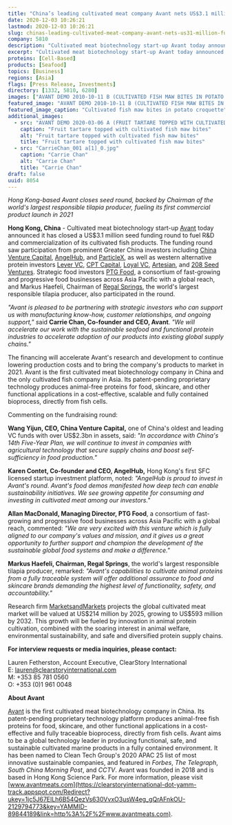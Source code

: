 ```yaml
---
title: "China’s leading cultivated meat company Avant nets US$3.1 million in funding to commercialize cultivated fish"
date: 2020-12-03 10:26:21
lastmod: 2020-12-03 10:26:21
slug: chinas-leading-cultivated-meat-company-avant-nets-us31-million-funding-commercialize
company: 5810
description: "Cultivated meat biotechnology start-up Avant today announced it has closed a US$3.1 million seed funding round to fuel R&D and commercialization of its cultivated fish products. The funding round saw participation from prominent Greater China investors including China Venture Capital, AngelHub, and ParticleX, as well as western alternative protein investors Lever VC, CPT Capital, Loyal VC, Artesian, and 208 Seed Ventures. Strategic food investors PTG Food, a consortium of fast-growing and progressive food businesses across Asia Pacific with a global reach, and Markus Haefeli, Chairman of Regal Springs, the world’s largest responsible tilapia producer, also participated in the round."
excerpt: "Cultivated meat biotechnology start-up Avant today announced it has closed a US$3.1 million seed funding round to fuel R&D and commercialization of its cultivated fish products. The funding round saw participation from prominent Greater China investors including China Venture Capital, AngelHub, and ParticleX, as well as western alternative protein investors Lever VC, CPT Capital, Loyal VC, Artesian, and 208 Seed Ventures. Strategic food investors PTG Food, a consortium of fast-growing and progressive food businesses across Asia Pacific with a global reach, and Markus Haefeli, Chairman of Regal Springs, the world’s largest responsible tilapia producer, also participated in the round."
proteins: [Cell-Based]
products: [Seafood]
topics: [Business]
regions: [Asia]
flags: [Press Release, Investments]
directory: [1332, 5810, 6280]
images: ["AVANT DEMO 2010-10-11 B (CULTIVATED FISH MAW BITES IN POTATO CROQUETTE) a.jpg","AVANT DEMO 2020-03-06 A (FRUIT TARTARE TOPPED WITH CULTIVATED FISH MAW BITES) a.jpg", "CarrieChan_001 a[1]_0.jpg"]
featured_image: "AVANT DEMO 2010-10-11 B (CULTIVATED FISH MAW BITES IN POTATO CROQUETTE) a.jpg"
featured_image_caption: "Cultivated fish maw bites in potato croquette"
additional_images:
  - src: "AVANT DEMO 2020-03-06 A (FRUIT TARTARE TOPPED WITH CULTIVATED FISH MAW BITES) a.jpg"
    caption: "Fruit tartare topped with cultivated fish maw bites"
    alt: "Fruit tartare topped with cultivated fish maw bites"
    title: "Fruit tartare topped with cultivated fish maw bites"
  - src: "CarrieChan_001 a[1]_0.jpg"
    caption: "Carrie Chan"
    alt: "Carrie Chan"
    title: "Carrie Chan"
draft: false
uuid: 8054
---
```

*Hong Kong-based Avant closes seed round, backed by Chairman of* *the
world's largest responsible tilapia producer, fueling its first
commercial product launch in 2021*

**Hong Kong, China** - Cultivated meat biotechnology start-up
[Avant](https://clearstoryinternational-dot-yamm-track.appspot.com/Redirect?ukey=1jc5J67ElLh6B54QezVs630VvxO3usW4eg_gQrAFnkOU-2129794773&key=YAMMID-89844189&link=https%3A%2F%2Fwww.avantmeats.com%2F)
today announced it has closed a US\$3.1 million seed funding round to
fuel R&D and commercialization of its cultivated fish products. The
funding round saw participation from prominent Greater China investors
including [China Venture
Capital](https://clearstoryinternational-dot-yamm-track.appspot.com/Redirect?ukey=1jc5J67ElLh6B54QezVs630VvxO3usW4eg_gQrAFnkOU-2129794773&key=YAMMID-89844189&link=http%3A%2F%2Fwww.c-vc.com.cn%2F),
[AngelHub](https://clearstoryinternational-dot-yamm-track.appspot.com/Redirect?ukey=1jc5J67ElLh6B54QezVs630VvxO3usW4eg_gQrAFnkOU-2129794773&key=YAMMID-89844189&link=https%3A%2F%2Fangelhub.io%2F),
and
[ParticleX](https://clearstoryinternational-dot-yamm-track.appspot.com/Redirect?ukey=1jc5J67ElLh6B54QezVs630VvxO3usW4eg_gQrAFnkOU-2129794773&key=YAMMID-89844189&link=https%3A%2F%2Fparticlex.com%2F),
as well as western alternative protein investors [Lever
VC](https://clearstoryinternational-dot-yamm-track.appspot.com/Redirect?ukey=1jc5J67ElLh6B54QezVs630VvxO3usW4eg_gQrAFnkOU-2129794773&key=YAMMID-89844189&link=http%3A%2F%2Fwww.levervc.com),
[CPT
Capital](https://clearstoryinternational-dot-yamm-track.appspot.com/Redirect?ukey=1jc5J67ElLh6B54QezVs630VvxO3usW4eg_gQrAFnkOU-2129794773&key=YAMMID-89844189&link=https%3A%2F%2Fcptcap.com%2F),
[Loyal
VC](https://clearstoryinternational-dot-yamm-track.appspot.com/Redirect?ukey=1jc5J67ElLh6B54QezVs630VvxO3usW4eg_gQrAFnkOU-2129794773&key=YAMMID-89844189&link=https%3A%2F%2Floyal.vc%2F),
[Artesian](https://clearstoryinternational-dot-yamm-track.appspot.com/Redirect?ukey=1jc5J67ElLh6B54QezVs630VvxO3usW4eg_gQrAFnkOU-2129794773&key=YAMMID-89844189&link=https%3A%2F%2Fwww.artesianinvest.com%2F),
and [208 Seed
Ventures](https://clearstoryinternational-dot-yamm-track.appspot.com/Redirect?ukey=1jc5J67ElLh6B54QezVs630VvxO3usW4eg_gQrAFnkOU-2129794773&key=YAMMID-89844189&link=http%3A%2F%2F208seedventures.com).
Strategic food investors [PTG
Food](https://clearstoryinternational-dot-yamm-track.appspot.com/Redirect?ukey=1jc5J67ElLh6B54QezVs630VvxO3usW4eg_gQrAFnkOU-2129794773&key=YAMMID-89844189&link=http%3A%2F%2Fptgfood.com%2Four-companies%2F),
a consortium of fast-growing and progressive food businesses across Asia
Pacific with a global reach, and Markus Haefeli, Chairman of [Regal
Springs](https://clearstoryinternational-dot-yamm-track.appspot.com/Redirect?ukey=1jc5J67ElLh6B54QezVs630VvxO3usW4eg_gQrAFnkOU-2129794773&key=YAMMID-89844189&link=https%3A%2F%2Fwww.regalsprings.com%2F),
the world's largest responsible tilapia producer, also participated in
the round.

*"Avant is pleased to be partnering with strategic investors who can
support us with manufacturing know-how, customer relationships, and
ongoing support," s*aid **Carrie Chan, Co-founder and CEO, Avant**. *"We
will accelerate our work with the sustainable seafood and functional
protein industries to accelerate adoption of our products into existing
global supply chains."*

The financing will accelerate Avant's research and development to
continue lowering production costs and to bring the company's products
to market in 2021. Avant is the first cultivated meat biotechnology
company in China and the only cultivated fish company in Asia. Its
patent-pending proprietary technology produces animal-free proteins for
food, skincare, and other functional applications in a cost-effective,
scalable and fully contained bioprocess, directly from fish cells.

Commenting on the fundraising round:

**Wang Yijun, CEO, China Venture Capital,** one of China's oldest and
leading VC funds with over US\$2.3bn in assets, said: *"In accordance
with China's 14th Five-Year Plan, we will continue to invest in
companies with agricultural technology that secure supply chains and
boost self-sufficiency in food production."*

**Karen Contet, Co-founder and CEO, AngelHub,** Hong Kong's first SFC
licensed startup investment platform, noted: *"AngelHub is proud to
invest in Avant's round. Avant's food demos manifested how deep tech can
enable sustainability initiatives. We see growing appetite for consuming
and investing in cultivated meat among our investors."*

**Allan MacDonald, Managing Director, PTG Food**, a consortium of
fast-growing and progressive food businesses across Asia Pacific with a
global reach, commented: *"We are very excited with this venture which
is fully aligned to our company's values and mission, and it gives us a
great opportunity to further support and champion the development of the
sustainable global food systems and make a difference."*

**Markus Haefeli, Chairman, Regal Springs**, the world's largest
responsible tilapia producer, remarked: *"Avant's capabilities to
cultivate animal proteins from a fully traceable system will offer
additional assurance to food and skincare brands demanding the highest
level of functionality, safety, and accountability."*

Research firm
[MarketsandMarkets](https://clearstoryinternational-dot-yamm-track.appspot.com/Redirect?ukey=1jc5J67ElLh6B54QezVs630VvxO3usW4eg_gQrAFnkOU-2129794773&key=YAMMID-89844189&link=https%3A%2F%2Fwww.marketsandmarkets.com%2FMarket-Reports%2Fcultured-meat-market-204524444.html)
projects the global cultivated meat market will be valued at US\$214
million by 2025, growing to US\$593 million by 2032. This growth will be
fueled by innovation in animal protein cultivation, combined with the
soaring interest in animal welfare, environmental sustainability, and
safe and diversified protein supply chains.

**For interview requests or media inquiries, please contact:**

Lauren Fetherston, Account Executive, ClearStory International\
E: <lauren@clearstoryinternational.com>\
M: +353 85 781 0560\
O: +353 (0)1 961 0048

**About Avant**

[Avant](https://clearstoryinternational-dot-yamm-track.appspot.com/Redirect?ukey=1jc5J67ElLh6B54QezVs630VvxO3usW4eg_gQrAFnkOU-2129794773&key=YAMMID-89844189&link=http%3A%2F%2Fwww.avantmeats.com)
is the first cultivated meat biotechnology company in China. Its
patent-pending proprietary technology platform produces animal-free fish
proteins for food, skincare, and other functional applications in a
cost-effective and fully traceable bioprocess, directly from fish cells.
Avant aims to be a global technology leader in producing functional,
safe, and sustainable cultivated marine products in a fully contained
environment. It has been named to Clean Tech Group's 2020 APAC 25 list
of most innovative sustainable companies, and featured in *Forbes*, *The
Telegraph*, *South China Morning Post*, and *CCTV*. Avant was founded in
2018 and is based in Hong Kong Science Park. For more information,
please visit
[www.avantmeats.com](https://clearstoryinternational-dot-yamm-track.appspot.com/Redirect?ukey=1jc5J67ElLh6B54QezVs630VvxO3usW4eg_gQrAFnkOU-2129794773&key=YAMMID-89844189&link=http%3A%2F%2Fwww.avantmeats.com).
